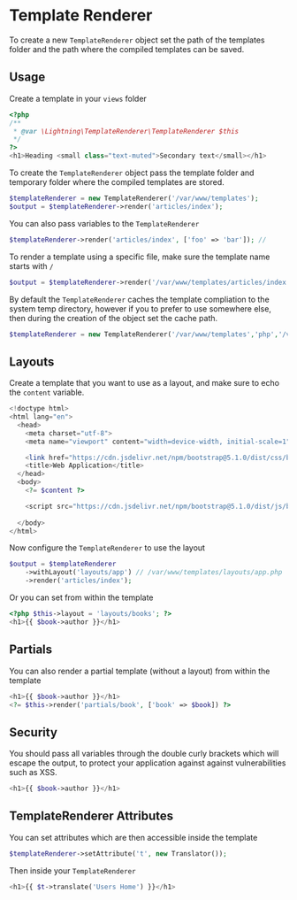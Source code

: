 # Template Renderer

To create a new `TemplateRenderer` object set the path of the templates folder and the path where the compiled templates can be saved.

## Usage

Create a template in your `views` folder

```php
<?php
/**
 * @var \Lightning\TemplateRenderer\TemplateRenderer $this
 */
?>
<h1>Heading <small class="text-muted">Secondary text</small></h1>
```

To create the `TemplateRenderer` object pass the template folder and temporary folder where the compiled templates are stored.

```php
$templateRenderer = new TemplateRenderer('/var/www/templates');
$output = $templateRenderer->render('articles/index');
```


You can also pass variables to the `TemplateRenderer`

```php
$templateRenderer->render('articles/index', ['foo' => 'bar']); // 
```


To render a template using a specific file, make sure the template name starts with `/`

```php
$output = $templateRenderer->render('/var/www/templates/articles/index.php');
```

By default the `TemplateRenderer` caches the template compliation to the system temp directory, however if you to prefer to use somewhere else, then during the creation of the object set the cache path.

```php
$templateRenderer = new TemplateRenderer('/var/www/templates','php','/var/www/tmp/templates');
```


## Layouts

Create a template that you want to use as a layout, and make sure to echo the `content` variable.

```php
<!doctype html>
<html lang="en">
  <head>
    <meta charset="utf-8">
    <meta name="viewport" content="width=device-width, initial-scale=1">

    <link href="https://cdn.jsdelivr.net/npm/bootstrap@5.1.0/dist/css/bootstrap.min.css" rel="stylesheet" integrity="sha384-KyZXEAg3QhqLMpG8r+8fhAXLRk2vvoC2f3B09zVXn8CA5QIVfZOJ3BCsw2P0p/We" crossorigin="anonymous">
    <title>Web Application</title>
  </head>
  <body>
    <?= $content ?>

    <script src="https://cdn.jsdelivr.net/npm/bootstrap@5.1.0/dist/js/bootstrap.bundle.min.js" integrity="sha384-U1DAWAznBHeqEIlVSCgzq+c9gqGAJn5c/t99JyeKa9xxaYpSvHU5awsuZVVFIhvj" crossorigin="anonymous"></script>
  
  </body>
</html>
```

Now configure the `TemplateRenderer` to use the layout

```php
$output = $templateRenderer
    ->withLayout('layouts/app') // /var/www/templates/layouts/app.php
    ->render('articles/index');
```

Or you can set from within the template

```php
<?php $this->layout = 'layouts/books'; ?> 
<h1>{{ $book->author }}</h1>
```

## Partials

You can also render a partial template (without a layout) from within the template

```php
<h1>{{ $book->author }}</h1>
<?= $this->render('partials/book', ['book' => $book]) ?>
```

## Security

You should pass all variables through the double curly brackets which will escape the output, to protect your application against against vulnerabilities such as XSS.

```php
<h1>{{ $book->author }}</h1>
```

## TemplateRenderer Attributes

You can set attributes which are then accessible inside the template 

```php
$templateRenderer->setAttribute('t', new Translator());
```

Then inside your `TemplateRenderer`

```php
<h1>{{ $t->translate('Users Home') }}</h1>
```